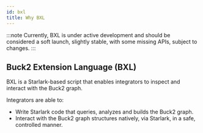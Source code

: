 ```yaml
---
id: bxl
title: Why BXL
---
```


:::note
Currently, BXL is under active development and should be considered a soft launch, slightly stable, with some missing APIs, subject to changes.
:::

## Buck2 Extension Language (BXL)

BXL is a Starlark-based script that enables integrators to inspect and interact with the Buck2 graph.

Integrators are able to:

* Write Starlark code that queries, analyzes and builds the Buck2 graph.
* Interact with the Buck2 graph structures natively, via Starlark, in a safe, controlled manner.
